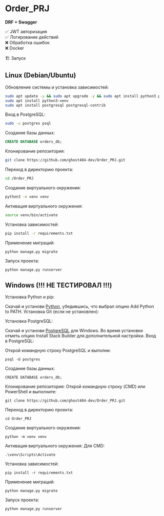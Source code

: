 # Order_PRJ
**DRF + Swagger**

✅ JWT авторизация <br>
✅ Логирование действий <br>
❌ Обработка ошибок <br>
❌ Docker <br>

🏗️ Запуск

## Linux (Debian/Ubuntu)
Обновление системы и установка зависимостей:

```bash
sudo apt update -y && sudo apt upgrade -y && sudo apt install python3 python3-pip
sudo apt install python3-venv
sudo apt install postgresql postgresql-contrib
```
Вход в PostgreSQL:

```bash
sudo -u postgres psql
```
Создание базы данных:

```SQL
CREATE DATABASE orders_db;
```
Клонирование репозитория:

```bash
git clone https://github.com/ghost404-dev/Order_PRJ.git
```
Переход в директорию проекта:

```bash
cd /Order_PRJ
```
Создание виртуального окружения:

```bash
python3 -m venv venv
```
Активация виртуального окружения:

```bash
source venv/bin/activate
```
Установка зависимостей:
```bash
pip install -r requirements.txt
```
Применение миграций:

```bash
python manage.py migrate
```
Запуск проекта:

```bash
python manage.py runserver
```

## Windows (!!! НЕ ТЕСТИРОВАЛ !!!) 
Установка Python и pip:

Скачай и установи [Python](https://www.python.org/), убедившись, что выбрал опцию Add Python to PATH.
Установка Git (если не установлен):

Установка PostgreSQL:

Скачай и установи [PostgreSQL](https://www.postgresql.org/) для Windows.
Во время установки отметь опцию Install Stack Builder для дополнительной настройки.
Вход в PostgreSQL:

Открой командную строку PostgreSQL и выполни:
```CMD
psql -U postgres
```
Создание базы данных:

```CMD
CREATE DATABASE orders_db;
```
Клонирование репозитория:
Открой командную строку (CMD) или PowerShell и выполните:

```CMD
git clone https://github.com/ghost404-dev/Order_PRJ.git
```
Переход в директорию проекта:

```CMD
cd Order_PRJ
```
Создание виртуального окружения:

```CMD
python -m venv venv
```
Активация виртуального окружения: Для CMD:

```CMD
.\venv\Scripts\Activate
```
Установка зависимостей:

```CMD
pip install -r requirements.txt
```
Применение миграций:
```CMD
python manage.py migrate
```
Запуск проекта:
```CMD
python manage.py runserver
```
